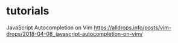 # tutorials

JavaScript Autocompletion on Vim
https://alldrops.info/posts/vim-drops/2018-04-08_javascript-autocompletion-on-vim/
